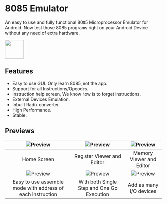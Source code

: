 8085 Emulator
======
An easy to use and fully functional 8085 Microprocessor Emulator for Android. Now test those 8085 programs right on your Android Device without any need of extra hardware.

<a href="https://play.google.com/store/apps/details?id=ritik.e8085"><img src="https://play.google.com/intl/en_us/badges/images/generic/en_badge_web_generic.png" height="60"></a>

Features
------------
* Easy to use GUI. Only learn 8085, not the app.  
* Support for all Instructions/Opcodes.  
* Instruction help screen, We know how is to forget instructions.
* External Devices Emulation.  
* Inbuilt Radix converter.
* High Performance.
* Stable.

Previews
---------------------

|![Preview](https://lh3.googleusercontent.com/7I4UDuJdNzrLPaC54k67tL_wtGRzr-woe1AnyGN19C771P3bynu-SYZ9RV1K7J-Law=w1366-h635-rw) | ![Preview](https://lh3.googleusercontent.com/yM7KCTnhY3Q4vXyTvLNpDCIh_G46HPKMxEb6ulhKLrk_s7mXW0VGJa_ltG-SFeKXEELA=w1366-h635-rw) | ![Preview](https://lh3.googleusercontent.com/widr5BPVxuMe3rCA-cBQxxSL79q-UvpIBlBns-I_EgwxoJndw1t-TD-W_1ZI24QrrrA=w1366-h635-rw) |
|:-------------------:|:------------------------:|:-----------------:|
| Home Screen | Register Viewer and Editor | Memory Viewer and Editor |
|![Preview](https://lh3.googleusercontent.com/Dg0yzZ7MoxzXd0LDKoOlgSqbgT4AdRxNqboSJ9H6oMZnkxLOjxJJuDb1loJZbYf3nzg=w1366-h635-rw) | ![Preview](https://lh3.googleusercontent.com/5TQkf7wVMZtXz2w1_O-J3SbTiNx-mxRgB_LzImMDjwgzizJcLgXAr7Bp3dy725JPP6g=w1366-h635-rw) | ![Preview](https://lh3.googleusercontent.com/Tly4owjeSDSmFqKAMYzOvO1Tal0IjBrFYbJIQMof1eH3CV8I-pV8uf8Q_UaVBcsxVQqC=w1366-h635-rw) |
| Easy to use assemble mode with address of each instruction |    With both Single Step and One Go Execution | Add as many I/O devices |
